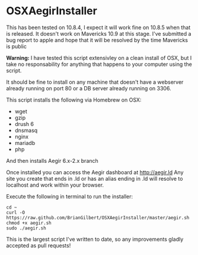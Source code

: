 OSXAegirInstaller
=================

This has been tested on 10.8.4, I expect it will work fine on 10.8.5 when that is released. 
It doesn't work on Mavericks 10.9 at this stage. I've submitted a bug report to apple and hope that it will be resolved by the time Mavericks is public

__Warning:__ I have tested this script extensivley on a clean install of OSX, but I take no responsability for anything that happens to your computer using the script.

It should be fine to install on any machine that doesn't have a webserver already running on port 80 or a DB server already running on 3306.

This script installs the following via Homebrew on OSX:
* wget
* gzip
* drush 6
* dnsmasq
* nginx
* mariadb
* php

And then installs Aegir 6.x-2.x branch

Once installed you can access the Aegir dashboard at http://aegir.ld
Any site you create that ends in .ld or has an alias ending in .ld will resolve to localhost and work within your browser.

Execute the following in terminal to run the installer:

    cd ~
    curl -O https://raw.github.com/BrianGilbert/OSXAegirInstaller/master/aegir.sh
    chmod +x aegir.sh
    sudo ./aegir.sh


This is the largest script I've written to date, so any improvements gladly accepted as pull requests!
